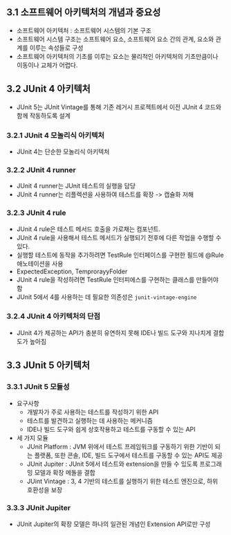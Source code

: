 ## 3.1 소프트웨어 아키텍처의 개념과 중요성
- 소프트웨어 아키텍처 : 소프트웨어 시스템의 기본 구조
- 소프트웨어 시스템 구조는 소프트웨어 요소, 소프트웨어 요소 간의 관계, 요소와 관계를 이루는 속성들로 구성
- 소프트웨어 아키텍처의 기초를 이루는 요소는 물리적인 아키텍처의 기초만큼이나 이동이나 교체가 어렵다.

## 3.2 JUnit 4 아키텍처
- JUnit 5는 JUnit Vintage를 통해 기존 레거시 프로젝트에서 이전 JUnit 4 코드와 함께 작동하도록 설계

### 3.2.1 JUnit 4 모놀리식 아키텍처
- JUnit 4는 단순한 모놀리식 아키텍처

### 3.2.2 JUnit 4 runner
- JUnit 4 runner는 JUnit 테스트의 실행을 담당
- JUnit 4 runner는 리플렉션을 사용하여 테스트를 확장 -> 캡슐화 저해

### 3.2.3 JUnit 4 rule
- JUnit 4 rule은 테스트 메서드 호출을 가로채는 컴포넌트.
- JUnit 4 rule을 사용해서 테스트 메서드가 실행되기 전후에 다른 작업을 수행할 수 있다.
- 실행할 테스트에 동작을 추가하려면 TestRule 인터페이스를 구현한 필드에 @Rule 애노테이션을 사용
- ExpectedException, TemprorayyFolder
- JUnit 4 rule을 작성하려면 TestRule 인터피에스를 구현하는 클래스를 만들어야 함
- JUnit 5에서 4를 사용하는 데 필요한 의존성은 `junit-vintage-engine`

### 3.2.4 JUnit 4 아키텍처의 단점
- JUnit 4가 제공하는 API가 충분히 유연하지 못해 IDE나 빌드 도구와 지나치게 결합도가 높아짐

## 3.3 JUnit 5 아키텍처
### 3.3.1 JUnit 5 모듈성
- 요구사항
	- 개발자가 주로 사용하는 테스트를 작성하기 위한 API
	- 테스트를 발견하고 실행하는 데 사용하는 메커니즘
	- IDE나 빌드 도구와 쉽게 상호작용하고 테스트를 구동할 수 있는 API
- 세 가지 모듈
	- JUnit Platform : JVM 위에서 테스트 프레임워크를 구동하기 위한 기반이 되는 플랫폼, 또한 콘솔, IDE, 빌드 도구에서 테스트를 구동할 수 있는 API도 제공 
	- JUnit Jupiter : JUnit 5에서 테스트와 extension을 만들 수 있도록 프로그래밍 모델과 확장 메돌을 결합
	- JUint Vintage : 3, 4 기반의 테스트를 실행하기 위한 테스트 엔진으로, 하위 호환성을 보장

### 3.3.3 JUnit Jupiter
- JUnit Jupiter의 확장 모델은 하나의 일관된 개념인 Extension API로만 구성